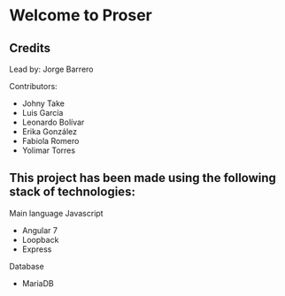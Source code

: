 # Welcome to Proser

## Credits
Lead by: Jorge Barrero

Contributors:
- Johny Take
- Luis García
- Leonardo Bolívar
- Erika González
- Fabiola Romero
- Yolimar Torres

## This project has been made using the following stack of technologies:

Main language
Javascript
- Angular 7
- Loopback
- Express

Database
- MariaDB
